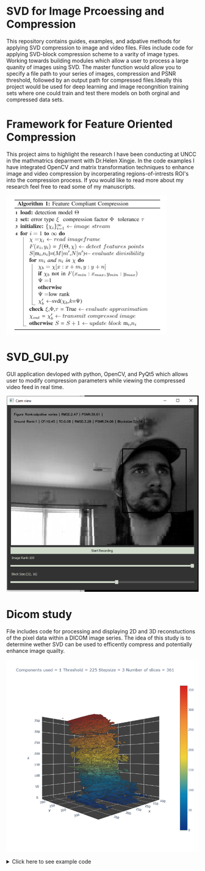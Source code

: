 # SVD for Image Prcoessing and Compression
This repository contains guides, examples, and adpative methods for applying SVD compression to image and video files. Files include code for applying SVD-block compression scheme  to a varity of image types. Working towards building modules which allow a user to process a large quanity of images using SVD. 
The master function would allow you to specify a file path to your series of images, compression and PSNR threshold, followed by an output path for compressed files.Ideally this project would be used for deep learning and image recongnition training sets where one could train and test there models on both orginal and compressed data sets.


# Framework for Feature Oriented Compression
This project aims to highlight the research I have been conducting at UNCC in the mathmatrics deparment with Dr.Helen Xingje. In the code examples I have integrated OpenCV and matrix transformation techniques to enhance image and video compression by incorperating regions-of-intrests ROI's into the compression process.  If you would like to read more about my research feel free to read some of my manuscripts. 


![Fc-SVD algorithm](https://github.com/Jesse-Redford/Adpative-SVD/blob/master/fc-SVD%20algorithm.PNG?raw=true)

# SVD_GUI.py
GUI application devloped with python, OpenCV, and PyQt5 which allows user to modify compression parameters while viewing the compressed video feed in real time.

![SVD GUI Example](https://github.com/Jesse-Redford/Adpative-SVD/blob/master/SVD_GUI.PNG?raw=true)




# Dicom study 
File includes code for processing and displaying 2D and 3D reconstuctions of the pixel data within a DICOM image series.
The idea of this study is to determine wether SVD can be used to efficently compress and potentially enhance image quailty.


 
![DICOM Study, SVD compression effects on 3D reconstructions of CT and MRI scans](https://github.com/Jesse-Redford/Adpative-SVD/blob/master/3D_Bone_Reconstruction_GIF.gif?raw=true)

<details>
  <summary>Click here to see example code</summary>

</details>



